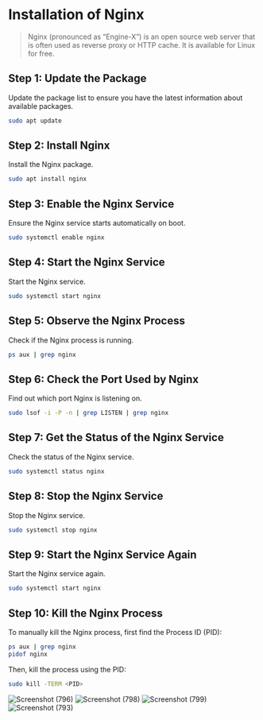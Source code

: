 # Installation of Nginx
> Nginx (pronounced as “Engine-X”) is an open source web server that is often used as reverse proxy or HTTP cache. It is available for Linux for free.
## Step 1: Update the Package
Update the package list to ensure you have the latest information about available packages.
```bash
sudo apt update
```

## Step 2: Install Nginx
Install the Nginx package.
```bash
sudo apt install nginx
```

## Step 3: Enable the Nginx Service
Ensure the Nginx service starts automatically on boot.
```bash
sudo systemctl enable nginx
```

## Step 4: Start the Nginx Service
Start the Nginx service.
```bash
sudo systemctl start nginx
```

## Step 5: Observe the Nginx Process
Check if the Nginx process is running.
```bash
ps aux | grep nginx
```

## Step 6: Check the Port Used by Nginx
Find out which port Nginx is listening on.
```bash
sudo lsof -i -P -n | grep LISTEN | grep nginx
```

## Step 7: Get the Status of the Nginx Service
Check the status of the Nginx service.
```bash
sudo systemctl status nginx
```

## Step 8: Stop the Nginx Service
Stop the Nginx service.
```bash
sudo systemctl stop nginx
```

## Step 9: Start the Nginx Service Again
Start the Nginx service again.
```bash
sudo systemctl start nginx
```

## Step 10: Kill the Nginx Process
To manually kill the Nginx process, first find the Process ID (PID):
```bash
ps aux | grep nginx
pidof nginx
```
Then, kill the process using the PID:
```bash
sudo kill -TERM <PID>
```
![Screenshot (796)](https://github.com/user-attachments/assets/890857bd-203b-420d-b4d4-78c735a5ea7a)
![Screenshot (798)](https://github.com/user-attachments/assets/b67d38a8-989a-4f35-bba3-ff07cf6a293a)
![Screenshot (799)](https://github.com/user-attachments/assets/a7747447-763e-4315-9efb-16015bb40831)
![Screenshot (793)](https://github.com/user-attachments/assets/37b42c4a-6d78-49a8-b7bc-029f701206c8)


